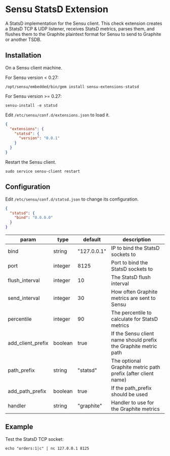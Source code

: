 # Sensu StatsD Extension

A StatsD implementation for the Sensu client. This check extension
creates a StatsD TCP & UDP listener, receives StatsD metrics, parses
them, and flushes them to the Graphite plaintext format for Sensu to
send to Graphite or another TSDB.

## Installation

On a Sensu client machine.

For Sensu version < 0.27:

```
/opt/sensu/embedded/bin/gem install sensu-extensions-statsd
```

For Sensu version >= 0.27:

```
sensu-install -e statsd
```

Edit `/etc/sensu/conf.d/extensions.json` to load it.

``` json
{
  "extensions": {
    "statsd": {
      "version": "0.0.1"
    }
  }
}
```

Restart the Sensu client.

``` shell
sudo service sensu-client restart
```

## Configuration

Edit `/etc/sensu/conf.d/statsd.json` to change its configuration.

``` json
{
  "statsd": {
    "bind": "0.0.0.0"
  }
}
```

|param|type|default|description|
|----|----|----|---|
|bind|string|"127.0.0.1"|IP to bind the StatsD sockets to|
|port|integer|8125|Port to bind the StatsD sockets to|
|flush_interval|integer|10|The StatsD flush interval|
|send_interval|integer|30|How often Graphite metrics are sent to Sensu|
|percentile|integer|90|The percentile to calculate for StatsD metrics|
|add_client_prefix|boolean|true|If the Sensu client name should prefix the Graphite metric path|
|path_prefix|string|"statsd"|The optional Graphite metric path prefix (after client name)|
|add_path_prefix|boolean|true|If the path_prefix should be used|
|handler|string|"graphite"|Handler to use for the Graphite metrics|

## Example

Test the StatsD TCP socket:

``` shell
echo "orders:1|c" | nc 127.0.0.1 8125
```
